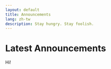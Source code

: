```yaml
---
layout: default
title: Announcements
lang: zh-tw
description: Stay hungry. Stay foolish.
---
```


# Latest Announcements

Hi!